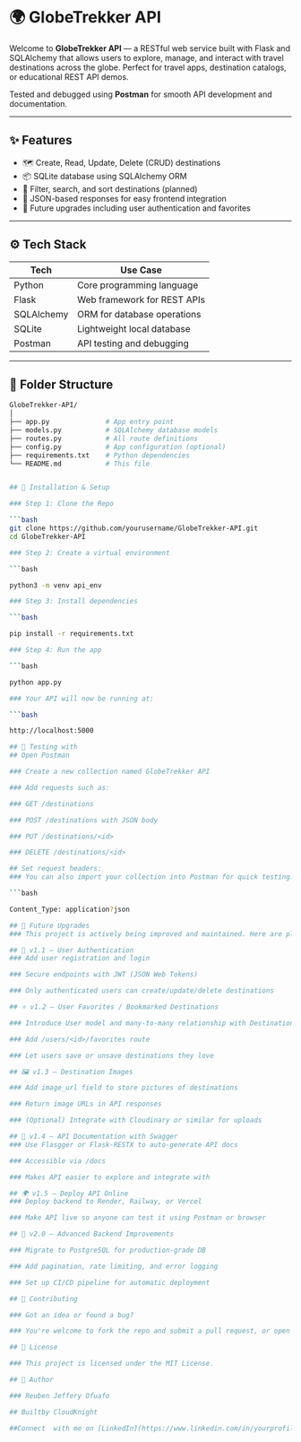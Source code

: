 # 🌍 GlobeTrekker API

Welcome to **GlobeTrekker API** — a RESTful web service built with Flask and SQLAlchemy that allows users to explore, manage, and interact with travel destinations across the globe. Perfect for travel apps, destination catalogs, or educational REST API demos.

Tested and debugged using **Postman** for smooth API development and documentation.

---

## ✨ Features

- 🗺️ Create, Read, Update, Delete (CRUD) destinations
- 📦 SQLite database using SQLAlchemy ORM
- 🔎 Filter, search, and sort destinations (planned)
- 📄 JSON-based responses for easy frontend integration
- 🔐 Future upgrades including user authentication and favorites

---

## ⚙️ Tech Stack

| Tech         | Use Case                     |
|--------------|------------------------------|
| Python       | Core programming language    |
| Flask        | Web framework for REST APIs  |
| SQLAlchemy   | ORM for database operations  |
| SQLite       | Lightweight local database   |
| Postman      | API testing and debugging    |

---

## 📂 Folder Structure

```bash
GlobeTrekker-API/
│
├── app.py              # App entry point
├── models.py           # SQLAlchemy database models
├── routes.py           # All route definitions
├── config.py           # App configuration (optional)
├── requirements.txt    # Python dependencies
└── README.md           # This file


## 🔧 Installation & Setup

### Step 1: Clone the Repo

```bash
git clone https://github.com/yourusername/GlobeTrekker-API.git
cd GlobeTrekker-API

### Step 2: Create a virtual environment

```bash

python3 -m venv api_env

### Step 3: Install dependencies

```bash

pip install -r requirements.txt

### Step 4: Run the app

```bash

python app.py

### Your API will now be running at:

```bash

http://localhost:5000

## 🧪 Testing with 
## Open Postman

### Create a new collection named GlobeTrekker API

### Add requests such as:

### GET /destinations

### POST /destinations with JSON body

### PUT /destinations/<id>

### DELETE /destinations/<id>

## Set request headers:
### You can also import your collection into Postman for quick testing.

```bash

Content_Type: application?json

## 🚀 Future Upgrades
### This project is actively being improved and maintained. Here are planned upgrades for future versions of the GlobeTrekker API:

## 🔐 v1.1 — User Authentication
### Add user registration and login

### Secure endpoints with JWT (JSON Web Tokens)

### Only authenticated users can create/update/delete destinations

## ⭐ v1.2 — User Favorites / Bookmarked Destinations

### Introduce User model and many-to-many relationship with Destination

### Add /users/<id>/favorites route

### Let users save or unsave destinations they love

## 🖼️ v1.3 — Destination Images

### Add image_url field to store pictures of destinations

### Return image URLs in API responses

### (Optional) Integrate with Cloudinary or similar for uploads

## 📄 v1.4 — API Documentation with Swagger
### Use Flasgger or Flask-RESTX to auto-generate API docs

### Accessible via /docs

### Makes API easier to explore and integrate with

## 🌍 v1.5 — Deploy API Online
### Deploy backend to Render, Railway, or Vercel

### Make API live so anyone can test it using Postman or browser

## 🧱 v2.0 — Advanced Backend Improvements

### Migrate to PostgreSQL for production-grade DB

### Add pagination, rate limiting, and error logging

### Set up CI/CD pipeline for automatic deployment

## 🤝 Contributing

### Got an idea or found a bug?

### You're welcome to fork the repo and submit a pull request, or open an issue. Let's build this API better together!

## 📜 License

### This project is licensed under the MIT License.

## 📣 Author

### Reuben Jeffery Ofuafo

## Builtby CloudKnight 

##Connect  with me on [LinkedIn](https://www.linkedin.com/in/yourprofile)






